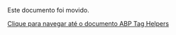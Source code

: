 Este documento foi movido.

[Clique para navegar até o documento ABP Tag Helpers](../../UI/AspNetCore/Tag-Helpers/Index.md)